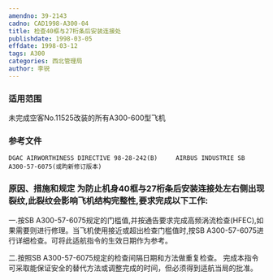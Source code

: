 ```yaml
---
amendno: 39-2143
cadno: CAD1998-A300-04
title: 检查40框与27桁条后安装连接处
publishdate: 1998-03-05
effdate: 1998-03-12
tags: A300
categories: 西北管理局
author: 李锐
---
```


### 适用范围 
未完成空客No.11525改装的所有A300-600型飞机

### 参考文件
    DGAC AIRWORTHINESS DIRECTIVE 98-28-242(B)     AIRBUS INDUSTRIE SB A300-57-6075(或昀新修订版本) 

### 原因、措施和规定 为防止机身40框与27桁条后安装连接处左右侧出现裂纹,此裂纹会影响飞机结构完整性,要求完成以下工作: 
  
一.按SB A300-57-6075规定的门槛值,并按通告要求完成高频涡流检查(HFEC),如果需要则进行修理。当飞机使用接近或超出检查门槛值时,按SB A300-57-6075进行详细检查。可将此适航指令的生效日期作为参考。 
  
二.按照SB A300-57-6075规定的检查间隔日期和方法做重复检查。    完成本指令可采取能保证安全的替代方法或调整完成的时间，但必须得到适航当局的批准。
